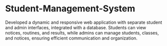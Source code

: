# Student-Management-System
Developed a dynamic and responsive web application with separate student and admin interfaces, integrated with a database. Students can view notices, routines, and results, while admins can manage students, classes, and notices, ensuring efficient communication and organization.
